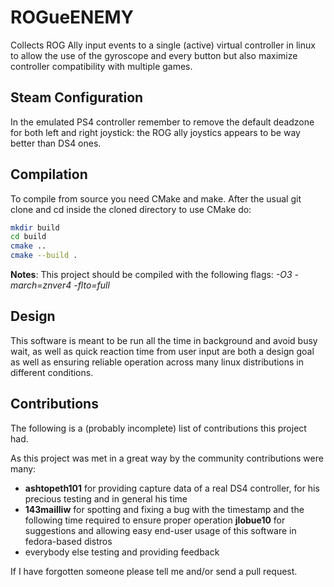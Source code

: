 # ROGueENEMY
Collects ROG Ally input events to a single (active) virtual controller in linux to allow the use of the gyroscope and every button but also maximize controller compatibility with multiple games.

## Steam Configuration
In the emulated PS4 controller remember to remove the default deadzone for both left and right joystick: the ROG ally joystics appears to be way better than DS4 ones.

## Compilation
To compile from source you need CMake and make. After the usual git clone and cd inside the cloned directory to use CMake do:

```sh
mkdir build
cd build
cmake ..
cmake --build .
```

__Notes__: This project should be compiled with the following flags: *-O3 -march=znver4 -flto=full*

## Design
This software is meant to be run all the time in background and avoid busy wait, as well as quick reaction time from user input are both a design goal as well as ensuring reliable operation across many linux distributions in different conditions.

## Contributions
The following is a (probably incomplete) list of contributions this project had.

As this project was met in a great way by the community contributions were many:
  - __ashtopeth101__ for providing capture data of a real DS4 controller, for his precious testing and in general his time
  - __143mailliw__ for spotting and fixing a bug with the timestamp and the following time required to ensure proper operation
  __jlobue10__ for suggestions and allowing easy end-user usage of this software in fedora-based distros
  - everybody else testing and providing feedback

If I have forgotten someone please tell me and/or send a pull request.
